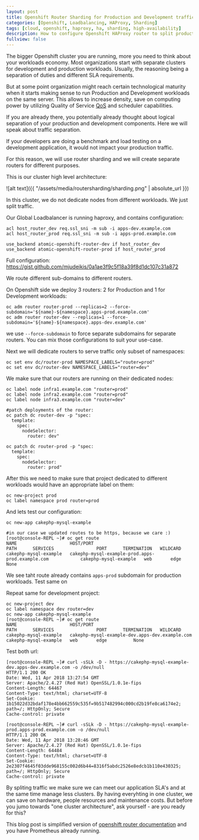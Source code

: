 ```yaml
---
layout: post
title: Openshift Router Sharding for Production and Development traffic
categories: [Openshift, Loadbalancing, HAProxy, Sharding]
tags: [cloud, openshift, haproxy, ha, sharding, high-availability]
description: How to configure Openshift HAProxy router to split production and development traffic for different projects using labels
fullview: false
---
```


The bigger Openshift cluster you are running, more you need to think about your workloads economy. Most organizations start with separate clusters for development and production workloads. Usually, the reasoning being a separation of duties and different SLA requirements.

But at some point organization might reach certain technological maturity when it starts making sense to run Production and Development workloads on the same server. This allows to increase density, save on computing power by utilizing Quality of Service [QoS](https://blog.openshift.com/managing-compute-resources-openshiftkubernetes/) and scheduler capabilities. 

If you are already there, you potentially already thought about logical separation of your production and development components. Here we will speak about traffic separation.

If your developers are doing a benchmark and load testing on a development application, it would not impact your production traffic.

For this reason, we will use router sharding and we will create separate routers for different purposes.

This is our cluster high level architecture:

![alt text]({{ "/assets/media/routersharding/sharding.png" | absolute_url }})

In this cluster, we do not dedicate nodes from different workloads. We just split traffic.

Our Global Loadbalancer is running haproxy, and contains configuration:
```
acl host_router_dev req.ssl_sni -m sub -i apps-dev.example.com
acl host_router_prod req.ssl_sni -m sub -i apps-prod.example.com

use_backend atomic-openshift-router-dev if host_router_dev
use_backend atomic-openshift-router-prod if host_router_prod
```
Full configuration: https://gist.github.com/mjudeikis/0a1ae3f9c5f18a39f8d1dc107c31a872 

We route different sub-domains to different routers.

On Openshift side we deploy 3 routers: 2 for Production and 1 for Development workloads:

```
oc adm router router-prod --replicas=2 --force-subdomain='${name}-${namespace}.apps-prod.example.com'
oc adm router router-dev --replicas=1 --force-subdomain='${name}-${namespace}.apps-dev.example.com' 
```

we use `--force-subdomain` to force separate subdomains for separate routers. You can mix those configurations to suit your use-case.

Next we will dedicate routers to serve traffic only subset of namespaces:
```
oc set env dc/router-prod NAMESPACE_LABELS="router=prod"
oc set env dc/router-dev NAMESPACE_LABELS="router=dev"
```

We make sure that our routers are running on their dedicated nodes:
```
oc label node infra1.example.com "router=prod" 
oc label node infra2.example.com "router=prod"
oc label node infra3.example.com "router=dev"

#patch deployments of the router:
oc patch dc router-dev -p "spec:
  template:
    spec:
      nodeSelector:
        router: dev"

oc patch dc router-prod -p "spec:
  template:
    spec:
      nodeSelector:
        router: prod"
```

After this we need to make sure that project dedicated to different workloads would have an appropriate label on them:

```
oc new-project prod
oc label namespace prod router=prod
```

And lets test our configuration:
```
oc new-app cakephp-mysql-example

#in our case we updated routes to be https, because we care :)
[root@console-REPL ~]# oc get route
NAME                    HOST/PORT                                                   PATH      SERVICES                PORT      TERMINATION   WILDCARD
cakephp-mysql-example   cakephp-mysql-example-prod.apps-prod.example.com            cakephp-mysql-example   web       edge          None
```

We see taht route already contains `apps-prod` subdomain for production workloads. Test same on 

Repeat same for development project:
```
oc new-project dev
oc label namespace dev router=dev  
oc new-app cakephp-mysql-example
[root@console-REPL ~]# oc get route
NAME                    HOST/PORT                                                 PATH      SERVICES                PORT      TERMINATION   WILDCARD
cakephp-mysql-example   cakephp-mysql-example-dev.apps-dev.example.com           cakephp-mysql-example   web       edge          None
```

Test both url:
```
[root@console-REPL ~]# curl -sSLk -D - https://cakephp-mysql-example-dev.apps-dev.example.com -o /dev/null 
HTTP/1.1 200 OK
Date: Wed, 11 Apr 2018 13:27:54 GMT
Server: Apache/2.4.27 (Red Hat) OpenSSL/1.0.1e-fips
Content-Length: 64467
Content-Type: text/html; charset=UTF-8
Set-Cookie: 1b15022d32bdaf178e4bb662559c535f=9b517482994c000cd2b19fe8ca6174e2; path=/; HttpOnly; Secure
Cache-control: private

[root@console-REPL ~]# curl -sSLk -D - https://cakephp-mysql-example-prod.apps-prod.example.com -o /dev/null 
HTTP/1.1 200 OK
Date: Wed, 11 Apr 2018 13:28:46 GMT
Server: Apache/2.4.27 (Red Hat) OpenSSL/1.0.1e-fips
Content-Length: 64484
Content-Type: text/html; charset=UTF-8
Set-Cookie: 2e2307f4645f03dde968155c002d6b44=8316f5abdc2526e8edcb1b110e430325; path=/; HttpOnly; Secure
Cache-control: private
```
By spliting traffic we make sure we can meet our application SLA's and at the same time manage less clusters. By having everyhting in one cluster, we can save on hardware, people resources and maintenance costs.  But before you jumo towards "one cluster architecture", ask yourself - are you ready for this?

This blog post is simplified version of [openshift router documentation](https://docs.openshift.com/container-platform/3.9/install_config/router/default_haproxy_router.html) and you have Prometheus already running.